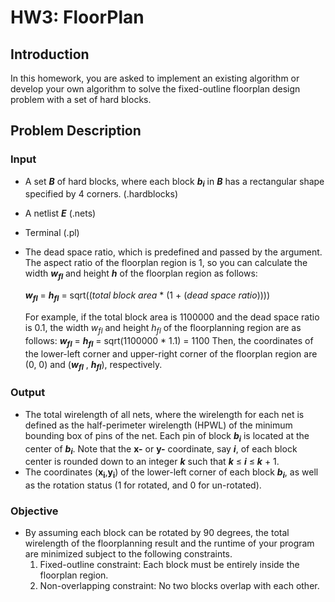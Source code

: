 # HW3: FloorPlan
## Introduction
In this homework, you are asked to implement an existing algorithm or develop your own algorithm to solve the fixed-outline floorplan design problem with a set of hard blocks.

## Problem Description
### Input
- A set **_B_** of hard blocks, where each block **_b<sub>i<sub>_** in **_B_** has a rectangular shape specified by 4 corners. (.hardblocks)
- A netlist **_E_** (.nets)
- Terminal (.pl)
- The dead space ratio, which is predefined and passed by the argument. The aspect ratio of the floorplan region is 1, so you can calculate the width  **_w<sub>fl<sub>_** and height  **_h_** of the floorplan region as follows:
  
  **_w<sub>fl<sub>_** = **_h<sub>fl<sub>_** = sqrt((_total block area_ * (1 + (_dead space ratio_))))
 
  For example, if the total block area is 1100000 and the dead space ratio is 0.1, the width _w<sub>fl<sub>_ and height _h<sub>fl<sub>_ of the floorplanning region are as follows:
  **_w<sub>fl<sub>_** = **_h<sub>fl<sub>_** = sqrt(1100000 * 1.1) = 1100
  Then, the coordinates of the lower-left corner and upper-right corner of the floorplan region are (0, 0) and (**_w<sub>fl<sub>_** , **_h<sub>fl<sub>_**), respectively.
 
### Output
- The total wirelength of all nets, where the wirelength for each net is defined as the half-perimeter wirelength (HPWL) of the minimum bounding box of pins of the net. Each pin of block **_b<sub>i<sub>_** is located at the center of **_b<sub>i<sub>_**. Note that the **x-** or **y-** coordinate, say **_i_**, of each block center is rounded down to an integer **_k_** such that **_k_** ≤ **_i_** ≤ **_k_** + 1.
- The coordinates (**x<sub>i<sub>**,**y<sub>i<sub>**) of the lower-left corner of each block **_b<sub>i<sub>_**, as well as the rotation status (1 for rotated, and 0 for un-rotated).

### Objective
- By assuming each block can be rotated by 90 degrees, the total wirelength of the floorplanning result and the runtime of your program are minimized subject to the following constraints.
  1. Fixed-outline constraint: Each block must be entirely inside the floorplan region.
  2. Non-overlapping constraint: No two blocks overlap with each other.
